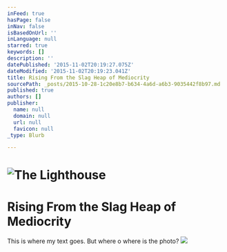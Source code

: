 ```yaml
---
inFeed: true
hasPage: false
inNav: false
isBasedOnUrl: ''
inLanguage: null
starred: true
keywords: []
description: ''
datePublished: '2015-11-02T20:19:27.075Z'
dateModified: '2015-11-02T20:19:23.041Z'
title: Rising From the Slag Heap of Mediocrity
sourcePath: _posts/2015-10-28-1c20e8b7-b634-4a6d-a6b3-9035442f8b97.md
published: true
authors: []
publisher:
  name: null
  domain: null
  url: null
  favicon: null
_type: Blurb

---
```

# ![The Lighthouse](https://the-grid-user-content.s3-us-west-2.amazonaws.com/98ce9e0b-8be3-4f11-9ff5-3d6c590191d3.tiff)

# Rising From the Slag Heap of Mediocrity

This is where my text goes. But where o where is the photo?
![](https://the-grid-user-content.s3-us-west-2.amazonaws.com/73531260-c605-4757-b84e-e3d08624f861.tiff)